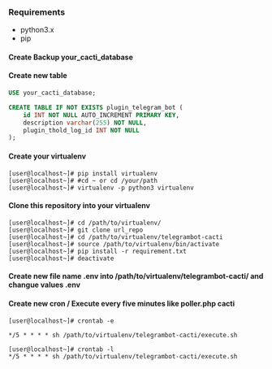 ### Requirements

- python3.x
- pip

#### Create Backup your_cacti_database

#### Create new table

```sql
USE your_cacti_database;

CREATE TABLE IF NOT EXISTS plugin_telegram_bot (
    id INT NOT NULL AUTO_INCREMENT PRIMARY KEY,
    description varchar(255) NOT NULL,
    plugin_thold_log_id INT NOT NULL
);
```

#### Create your virtualenv

```shell
[user@localhost~]# pip install virtualenv
[user@localhost~]# #cd ~ or cd /your/path
[user@localhost~]# virtualenv -p python3 virtualenv
```

#### Clone this repository into your virtualenv

```shell
[user@localhost~]# cd /path/to/virtualenv/
[user@localhost~]# git clone url_repo
[user@localhost~]# cd /path/to/virtualenv/telegrambot-cacti
[user@localhost~]# source /path/to/virtualenv/bin/activate
[user@localhost~]# pip install -r requirement.txt
[user@localhost~]# deactivate
```

#### Create new file name .env into /path/to/virtualenv/telegrambot-cacti/ and changue values .env

#### Create new cron / Execute every five minutes like poller.php cacti

```shell
[user@localhost~]# crontab -e

*/5 * * * * sh /path/to/virtualenv/telegrambot-cacti/execute.sh

[user@localhost~]# crontab -l
*/5 * * * * sh /path/to/virtualenv/telegrambot-cacti/execute.sh
```
